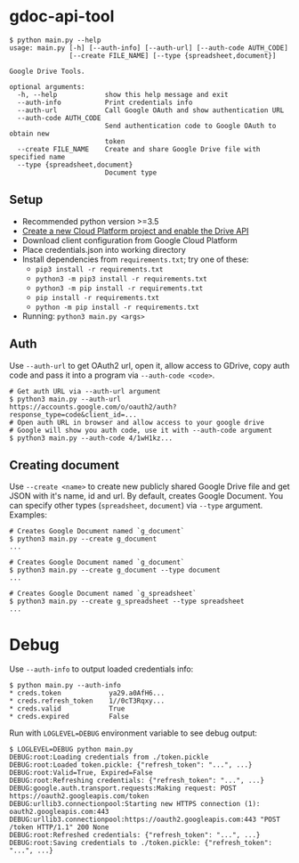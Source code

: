 # gdoc-api-tool

```shell script
$ python main.py --help
usage: main.py [-h] [--auth-info] [--auth-url] [--auth-code AUTH_CODE]
               [--create FILE_NAME] [--type {spreadsheet,document}]

Google Drive Tools.

optional arguments:
  -h, --help            show this help message and exit
  --auth-info           Print credentials info
  --auth-url            Call Google OAuth and show authentication URL
  --auth-code AUTH_CODE
                        Send authentication code to Google OAuth to obtain new
                        token
  --create FILE_NAME    Create and share Google Drive file with specified name
  --type {spreadsheet,document}
                        Document type
```

## Setup

* Recommended python version >=3.5
* [Create a new Cloud Platform project and enable the Drive API](https://developers.google.com/drive/api/v3/quickstart/python)
* Download client configuration from Google Cloud Platform
* Place credentials.json into working directory
* Install dependencies from `requirements.txt`; try one of these:
    * `pip3 install -r requirements.txt`
    * `python3 -m pip3 install -r requirements.txt`
    * `python3 -m pip install -r requirements.txt`
    * `pip install -r requirements.txt`
    * `python -m pip install -r requirements.txt`
* Running: `python3 main.py <args>`

## Auth

Use `--auth-url` to get OAuth2 url, open it, allow access to GDrive, 
copy auth code and pass it into a program via `--auth-code <code>`.
```shell script
# Get auth URL via --auth-url argument
$ python3 main.py --auth-url
https://accounts.google.com/o/oauth2/auth?response_type=code&client_id=...
# Open auth URL in browser and allow access to your google drive
# Google will show you auth code, use it with --auth-code argument
$ python3 main.py --auth-code 4/1wH1kz...
```

## Creating document

Use `--create <name>` to create new publicly shared Google Drive file and get JSON with it's name, id and url.
By default, creates Google Document. You can specify other types (`spreadsheet`, `document`) via `--type` argument. 
Examples:
```shell script
# Creates Google Document named `g_document`
$ python3 main.py --create g_document 
...

# Creates Google Document named `g_document`
$ python3 main.py --create g_document --type document
...
 
# Creates Google Document named `g_spreadsheet`
$ python3 main.py --create g_spreadsheet --type spreadsheet
... 
```

# Debug

Use `--auth-info` to output loaded credentials info:
```shell script
$ python main.py --auth-info
* creds.token            ya29.a0AfH6...
* creds.refresh_token    1//0cT3Rqxy...
* creds.valid            True
* creds.expired          False
``` 

Run with `LOGLEVEL=DEBUG` environment variable to see debug output:
```shell script
$ LOGLEVEL=DEBUG python main.py
DEBUG:root:Loading credentials from ./token.pickle
DEBUG:root:Loaded token.pickle: {"refresh_token": "...", ...}
DEBUG:root:Valid=True, Expired=False
DEBUG:root:Refreshing credentials: {"refresh_token": "...", ...}
DEBUG:google.auth.transport.requests:Making request: POST https://oauth2.googleapis.com/token
DEBUG:urllib3.connectionpool:Starting new HTTPS connection (1): oauth2.googleapis.com:443
DEBUG:urllib3.connectionpool:https://oauth2.googleapis.com:443 "POST /token HTTP/1.1" 200 None
DEBUG:root:Refreshed credentials: {"refresh_token": "...", ...}
DEBUG:root:Saving credentials to ./token.pickle: {"refresh_token": "...", ...}
```